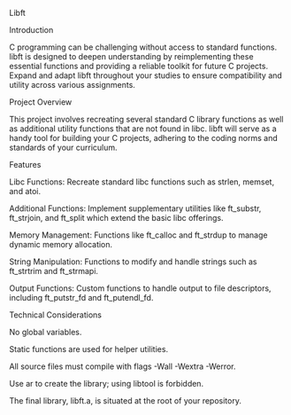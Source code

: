 Libft

Introduction

C programming can be challenging without access to standard functions. libft is designed to deepen understanding by reimplementing these essential functions and providing a reliable toolkit for future C projects. Expand and adapt libft throughout your studies to ensure compatibility and utility across various assignments.

Project Overview

This project involves recreating several standard C library functions as well as additional utility functions that are not found in libc. libft will serve as a handy tool for building your C projects, adhering to the coding norms and standards of your curriculum.

Features

Libc Functions: Recreate standard libc functions such as strlen, memset, and atoi.

Additional Functions: Implement supplementary utilities like ft_substr, ft_strjoin, and ft_split which extend the basic libc offerings.

Memory Management: Functions like ft_calloc and ft_strdup to manage dynamic memory allocation.

String Manipulation: Functions to modify and handle strings such as ft_strtrim and ft_strmapi.

Output Functions: Custom functions to handle output to file descriptors, including ft_putstr_fd and ft_putendl_fd.

Technical Considerations

No global variables.

Static functions are used for helper utilities.

All source files must compile with flags -Wall -Wextra -Werror.

Use ar to create the library; using libtool is forbidden.

The final library, libft.a, is situated at the root of your repository.
